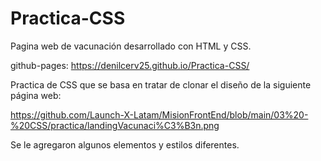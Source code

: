 # Practica-CSS

Pagina web de vacunación desarrollado con HTML y CSS.

github-pages: https://denilcerv25.github.io/Practica-CSS/

Practica de CSS que se basa en tratar de clonar el diseño de la siguiente página web:

https://github.com/Launch-X-Latam/MisionFrontEnd/blob/main/03%20-%20CSS/practica/landingVacunaci%C3%B3n.png

Se le agregaron algunos elementos y estilos diferentes.
